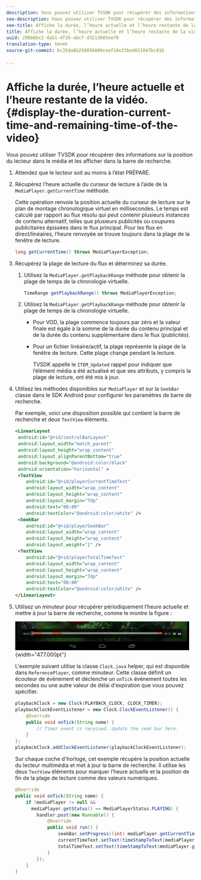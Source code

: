 ```yaml
---
description: Vous pouvez utiliser TVSDK pour récupérer des informations sur la position du lecteur dans le média et les afficher dans la barre de recherche.
seo-description: Vous pouvez utiliser TVSDK pour récupérer des informations sur la position du lecteur dans le média et les afficher dans la barre de recherche.
seo-title: Affiche la durée, l’heure actuelle et l’heure restante de la vidéo.
title: Affiche la durée, l’heure actuelle et l’heure restante de la vidéo.
uuid: 29bb6bc2-dab1-4f35-abcf-d3213605ee70
translation-type: tm+mt
source-git-commit: bc35da8b258056809ceaf18e33bed631047bc81b

---
```



# Affiche la durée, l’heure actuelle et l’heure restante de la vidéo. {#display-the-duration-current-time-and-remaining-time-of-the-video}

Vous pouvez utiliser TVSDK pour récupérer des informations sur la position du lecteur dans le média et les afficher dans la barre de recherche.

1. Attendez que le lecteur soit au moins à l’état PRÉPARÉ.
1. Récupérez l’heure actuelle du curseur de lecture à l’aide de la `MediaPlayer.getCurrentTime` méthode.

   Cette opération renvoie la position actuelle du curseur de lecture sur le plan de montage chronologique virtuel en millisecondes. Le temps est calculé par rapport au flux résolu qui peut contenir plusieurs instances de contenu alternatif, telles que plusieurs publicités ou coupures publicitaires épissées dans le flux principal. Pour les flux en direct/linéaires, l’heure renvoyée se trouve toujours dans la plage de la fenêtre de lecture.

   ```java
   long getCurrentTime() throws MediaPlayerException;
   ```

1. Récupérez la plage de lecture du flux et déterminez sa durée.
   1. Utilisez la `MediaPlayer.getPlaybackRange` méthode pour obtenir la plage de temps de la chronologie virtuelle.

      ```java
      TimeRange getPlaybackRange() throws MediaPlayerException;
      ```

   1. Utilisez la `MediaPlayer.getPlaybackRange` méthode pour obtenir la plage de temps de la chronologie virtuelle.

      * Pour VOD, la plage commence toujours par zéro et la valeur finale est égale à la somme de la durée du contenu principal et de la durée du contenu supplémentaire dans le flux (publicités).
      * Pour un fichier linéaire/actif, la plage représente la plage de la fenêtre de lecture. Cette plage change pendant la lecture.

         TVSDK appelle le `ITEM_Updated` rappel pour indiquer que l’élément média a été actualisé et que ses attributs, y compris la plage de lecture, ont été mis à jour.

1. Utilisez les méthodes disponibles sur `MediaPlayer` et sur la `SeekBar` classe dans le SDK Android pour configurer les paramètres de barre de recherche.

   Par exemple, voici une disposition possible qui contient la barre de recherche et deux `TextView` éléments.

   ```xml
   <LinearLayout 
    android:id="@+id/controlBarLayout" 
    android:layout_width="match_parent" 
    android:layout_height="wrap_content" 
    android:layout_alignParentBottom="true" 
    android:background="@android:color/black" 
    android:orientation="horizontal" > 
    <TextView 
       android:id="@+id/playerCurrentTimeText" 
       android:layout_width="wrap_content" 
       android:layout_height="wrap_content" 
       android:layout_margin="7dp" 
       android:text="00:00" 
       android:textColor="@android:color/white" /> 
    <SeekBar 
       android:id="@+id/playerSeekBar" 
       android:layout_width="wrap_content" 
       android:layout_height="wrap_content" 
       android:layout_weight="1" /> 
    <TextView 
       android:id="@+id/playerTotalTimeText" 
       android:layout_width="wrap_content" 
       android:layout_height="wrap_content" 
       android:layout_margin="7dp" 
       android:text="00:00" 
       android:textColor="@android:color/white" /> 
   </LinearLayout>
   ```

1. Utilisez un minuteur pour récupérer périodiquement l’heure actuelle et mettre à jour la barre de recherche, comme le montre la figure :

   <!--<a id="fig_689CEDDD02094C0C8E91C5195F8EAD3F"></a>-->

   ![](assets/seek-bar.jpg){width=&quot;477.000pt&quot;}

   L&#39;exemple suivant utilise la classe `Clock.java` helper, qui est disponible dans `ReferencePlayer`, comme minuteur. Cette classe définit un écouteur de événement et déclenche un `onTick` événement toutes les secondes ou une autre valeur de délai d&#39;expiration que vous pouvez spécifier.

   ```java
   playbackClock = new Clock(PLAYBACK_CLOCK, CLOCK_TIMER); 
   playbackClockEventListener = new Clock.ClockEventListener() { 
       @Override 
       public void onTick(String name) { 
           // Timer event is received. Update the seek bar here. 
       } 
   }; 
   playbackClock.addClockEventListener(playbackClockEventListener);
   ```

   Sur chaque coche d&#39;horloge, cet exemple récupère la position actuelle du lecteur multimédia et met à jour la barre de recherche. Il utilise les deux `TextView` éléments pour marquer l’heure actuelle et la position de fin de la plage de lecture comme des valeurs numériques.

   ```java
   @Override 
   public void onTick(String name) { 
       if (mediaPlayer != null &&  
         mediaPlayer.getStatus() == MediaPlayerStatus.PLAYING) { 
           handler.post(new Runnable() { 
               @Override 
               public void run() { 
                   seekBar.setProgress((int) mediaPlayer.getCurrentTime()); 
                   currentTimeText.setText(timeStampToText(mediaPlayer.getCurrentTime())); 
                   totalTimeText.setText(timeStampToText(mediaPlayer.getPlaybackRange().getEnd())); 
               } 
           }); 
       } 
   } 
   ```

